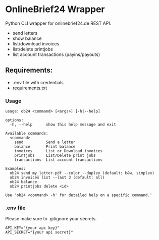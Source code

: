 # OnlineBrief24 Wrapper

Python CLI wrapper for onlinebrief24.de REST API.
 - send letters
 - show balance
 - list/download invoices
 - list/delete printjobs
 - list account transactions (payins/payouts)

## Requirements:
 * .env file with credentials
 * requirements.txt


### Usage
~~~
usage: ob24 <command> [<args>] [-h|--help]

options:
  -h, --help      show this help message and exit

Available commands:
  <command>
    send          Send a letter
    balance       Print balance
    invoices      List or Download invoices
    printjobs     List/Delete print jobs
    transactions  List account transactions

Examples:
  ob24 send my_letter.pdf --color --duplex (default: b&w, simplex)
  ob24 invoices list --last 3 (default: all)
  ob24 balance 
  ob24 printjobs delete <id>

Use 'ob24 <command> -h' for detailed help on a specific command.'
~~~

### .env file
Please make sure to .gitignore your secrets.

~~~
API_KEY="{your api key}"
API_SECRET="{your api secret}"
~~~
